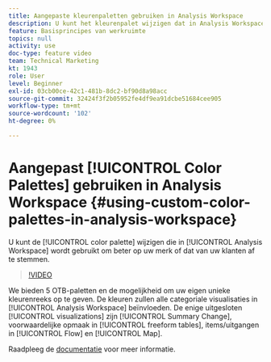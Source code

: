 ```yaml
---
title: Aangepaste kleurenpaletten gebruiken in Analysis Workspace
description: U kunt het kleurenpalet wijzigen dat in Analysis Workspace wordt gebruikt, zodat het beter wordt uitgelijnd op uw merk of dat van uw klanten.
feature: Basisprincipes van werkruimte
topics: null
activity: use
doc-type: feature video
team: Technical Marketing
kt: 1943
role: User
level: Beginner
exl-id: 03cb00ce-42c1-481b-8dc2-bf90d8a98acc
source-git-commit: 32424f3f2b05952fe4df9ea91dcbe51684cee905
workflow-type: tm+mt
source-wordcount: '102'
ht-degree: 0%

---
```


# Aangepast [!UICONTROL Color Palettes] gebruiken in Analysis Workspace {#using-custom-color-palettes-in-analysis-workspace}

U kunt de [!UICONTROL color palette] wijzigen die in [!UICONTROL Analysis Workspace] wordt gebruikt om beter op uw merk of dat van uw klanten af te stemmen.

>[!VIDEO](https://video.tv.adobe.com/v/23876/?quality=12)

We bieden 5 OTB-paletten en de mogelijkheid om uw eigen unieke kleurenreeks op te geven. De kleuren zullen alle categoriale visualisaties in [!UICONTROL Analysis Workspace] beïnvloeden. De enige uitgesloten [!UICONTROL visualizations] zijn [!UICONTROL Summary Change], voorwaardelijke opmaak in [!UICONTROL freeform tables], items/uitgangen in [!UICONTROL Flow] en [!UICONTROL Map].

Raadpleeg de [documentatie](https://marketing.adobe.com/resources/help/en_US/analytics/analysis-workspace/color_palettes.html) voor meer informatie.
